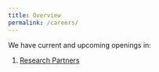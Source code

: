 ```yaml
---
title: Overview
permalink: /careers/
---
```

We have current and upcoming openings in:
1. [Research Partners](/careers/research)